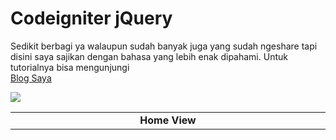 Codeigniter jQuery
==================

<font align="justify">Sedikit berbagi ya walaupun sudah banyak juga yang sudah ngeshare tapi disini saya sajikan dengan 
bahasa yang lebih enak dipahami. Untuk tutorialnya bisa mengunjungi</font>
<br /> [Blog Saya](http://www.dunia14inch.wordpress.com)

![](http://dunia14inch.files.wordpress.com/2013/03/1.png)
<table>
    <tr>
        <td width="980px" align="center"><b>Home View</b></td>
    </tr>
</table>


